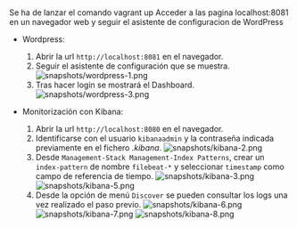 # 


## 
### 


Se ha de lanzar el comando vagrant up
Acceder a las pagina localhost:8081 en un navegador web y seguir el asistente de configuracion de WordPress


- Wordpress:

    1. Abrir la url <code>http://localhost:8081</code> en el navegador.
    2. Seguir el asistente de configuración que se muestra.
    ![snapshots/wordpress-1.png](./snapshots/wordpress-1.png)
    3. Tras hacer login se mostrará el Dashboard.
    ![snapshots/wordpress-3.png](./snapshots/wordpress-3.png)


- Monitorización con Kibana:

    1. Abrir la url <code>http://localhost:8080</code> en el navegador.
    2. Identificarse con el usuario <code>kibanaadmin</code> y la contraseña indicada previamente en el fichero *.kibana*.
    ![snapshots/kibana-2.png](./snapshots/kibana-2.png)
    3. Desde <code>Management-Stack Management-Index Patterns</code>, crear un <code>index-pattern</code> de nombre <code>filebeat-*</code> y seleccionar <code>timestamp</code> como campo de referencia de tiempo.
    ![snapshots/kibana-3.png](./snapshots/kibana-3.png)
    ![snapshots/kibana-5.png](./snapshots/kibana-5.png)
    4. Desde la opción de menú <code>Discover</code> se pueden consultar los logs una vez realizado el paso previo.
    ![snapshots/kibana-6.png](./snapshots/kibana-6.png)
    ![snapshots/kibana-7.png](./snapshots/kibana-7.png)
    ![snapshots/kibana-8.png](./snapshots/kibana-8.png)
    
